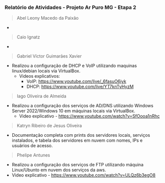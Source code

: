 ### Relatório de Atividades - Projeto Ar Puro MG - Etapa 2
> Abel Leony Macedo da Paixão
-
 
> Caio Ignatz 
-

> Gabriel Víctor Guimarães Xavier

- Realizou a configuração de DHCP e VoIP utilizando maquinas linux/debian locais via VirtualBox.
  - Videos explicativos:
    - VoIP: https://www.youtube.com/live/_6fasuO6jyk
    - DHCP: https://www.youtube.com/live/YT7knTyHyzM

> Iago Oliveira de Almeida
- Realizou a configuração dos serviços de AD/DNS utilizando Windows Server 2022/Windows 10 em máquinas locais via VirtualBox.
  - Video explicativo - https://www.youtube.com/watch?v=SfOooa1nRhc

> Katryn Ribeiro de Jesus Oliveira 
- Documentação completa com prints dos servidores locais, serviços instalados, e tabela dos servidores em nuvem com nomes, IPs e usuários de acesso.

> Phelipe Antunes
-  Realizou a configuração dos serviços de FTP utilizando máquina Linux/Ubunto em nuvem dos serviços da aws.
  - Video explicativo - https://www.youtube.com/watch?v=ULQz6b3egO8
